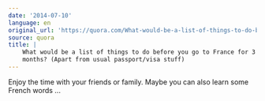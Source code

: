```yaml
---
date: '2014-07-10'
language: en
original_url: 'https://quora.com/What-would-be-a-list-of-things-to-do-before-you-go-to-France-for-3-months-Apart-from-usual-passport-visa-stuff/answer/Clément-Renaud'
source: quora
title: |
    What would be a list of things to do before you go to France for 3
    months? (Apart from usual passport/visa stuff)
---
```


Enjoy the time with your friends or family. Maybe you can also learn
some French words ...
